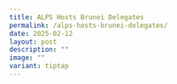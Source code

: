 ```yaml
---
title: ALPS Hosts Brunei Delegates
permalink: /alps-hosts-brunei-delegates/
date: 2025-02-12
layout: post
description: ""
image: ""
variant: tiptap
---
```


